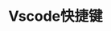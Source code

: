 # Vscode快捷键
<CodeSwitcher :languages="{mac:'MacOs',win:'Windows'}">
<template v-slot:mac>


 <iframe  
 height=850 
 width=100% 
 src="/html/vscode/mac.html"  
 frameborder=0  
 allowfullscreen>
 </iframe>
</template>
<template v-slot:win>

 <iframe  
 height=850 
 width=100% 
 src="/html/vscode/windows.html"  
 frameborder=0  
 allowfullscreen>
 </iframe>

</template>
</CodeSwitcher>

